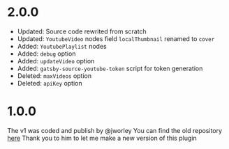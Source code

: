 # 2.0.0

- Updated: Source code rewrited from scratch
- Updated: `YoutubeVideo` nodes field `localThumbnail` renamed to `cover`
- Added: `YoutubePlaylist` nodes
- Added: `debug` option
- Added: `updateVideo` option
- Added: `gatsby-source-youtube-token` script for token generation
- Deleted: `maxVideos` option
- Deleted: `apiKey` option

# 1.0.0

The v1 was coded and publish by @jworley
You can find the old repository [here](https://github.com/jworley/gatsby-source-youtube)
Thank you to him to let me make a new version of this plugin
